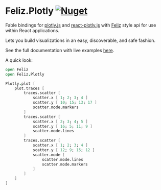 # Feliz.Plotly [![Nuget](https://img.shields.io/nuget/v/Feliz.Plotly.svg?maxAge=0&colorB=brightgreen)](https://www.nuget.org/packages/Feliz.Plotly)

Fable bindings for [plotly.js](https://github.com/plotly/plotly.js) and [react-plotly.js](https://github.com/plotly/react-plotly.js) with [Feliz](https://github.com/Zaid-Ajaj/Feliz) style api for use within React applications.

Lets you build visualizations in an easy, discoverable, and safe fashion.

See the full documentation with live examples [here](https://shmew.github.io/Feliz.Plotly/).

A quick look:

```fs
open Feliz
open Feliz.Plotly

Plotly.plot [
    plot.traces [
        traces.scatter [
            scatter.x [ 1; 2; 3; 4 ]
            scatter.y [ 10; 15; 13; 17 ]
            scatter.mode.markers
        ]
        traces.scatter [
            scatter.x [ 2; 3; 4; 5 ]
            scatter.y [ 16; 5; 11; 9 ]
            scatter.mode.lines
        ]
        traces.scatter [
            scatter.x [ 1; 2; 3; 4 ]
            scatter.y [ 12; 9; 15; 12 ]
            scatter.mode [
                scatter.mode.lines
                scatter.mode.markers
            ]
        ]
    ]
]
```
